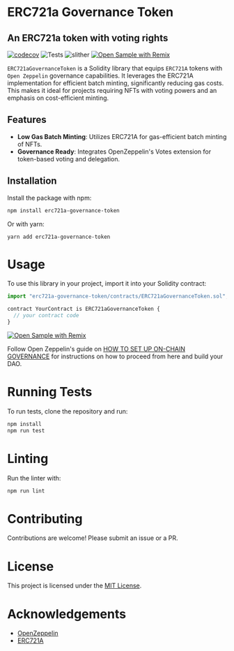 # ERC721a Governance Token
## An ERC721a token with voting rights
[![codecov](https://codecov.io/gh/SpiralOutDotEu/ERC721aGovernanceToken/graph/badge.svg?token=IPH9AJXRLC)](https://codecov.io/gh/SpiralOutDotEu/ERC721aGovernanceToken)
![Tests](https://github.com/SpiralOutDotEu/ERC721aGovernanceToken/actions/workflows/test.yml/badge.svg)
![slither](https://github.com/SpiralOutDotEu/ERC721aGovernanceToken/actions/workflows/slither_analysis.yml/badge.svg)
[![Open Sample with Remix](https://img.shields.io/badge/Remix-Open%20Sample-blue)](https://remix.ethereum.org/#url=https://gist.githubusercontent.com/SpiralOutDotEu/1a57cfeabb06dd3691aa6e80f482507a/raw/e31da5698bc83829c7ef18381b380fdb83b4f228/TheToken.sol&lang=en&optimize=false&runs=200&evmVersion=null&version=soljson-v0.8.20+commit.a1b79de6.js)

`ERC721aGovernanceToken` is a Solidity library that equips `ERC721A` tokens with `Open Zeppelin` governance capabilities. It leverages the ERC721A implementation for efficient batch minting, significantly reducing gas costs. This makes it ideal for projects requiring NFTs with voting powers and an emphasis on cost-efficient minting.

## Features

- **Low Gas Batch Minting**: Utilizes ERC721A for gas-efficient batch minting of NFTs.
- **Governance Ready**: Integrates OpenZeppelin's Votes extension for token-based voting and delegation.

## Installation

Install the package with npm:

```sh
npm install erc721a-governance-token
```
Or with yarn:
```
yarn add erc721a-governance-token
```

# Usage

To use this library in your project, import it into your Solidity contract:
```js
import "erc721a-governance-token/contracts/ERC721aGovernanceToken.sol";

contract YourContract is ERC721aGovernanceToken {
  // your contract code
}
```
[![Open Sample with Remix](https://img.shields.io/badge/Remix-Open%20Sample-blue)](https://remix.ethereum.org/#url=https://gist.githubusercontent.com/SpiralOutDotEu/1a57cfeabb06dd3691aa6e80f482507a/raw/e31da5698bc83829c7ef18381b380fdb83b4f228/TheToken.sol&lang=en&optimize=false&runs=200&evmVersion=null&version=soljson-v0.8.20+commit.a1b79de6.js)

Follow Open Zeppelin's guide on [HOW TO SET UP ON-CHAIN GOVERNANCE](https://docs.openzeppelin.com/contracts/5.x/governance#governor) for instructions on how to proceed from here and build your DAO.

# Running Tests
To run tests, clone the repository and run:
```sh
npm install
npm run test
```

# Linting
Run the linter with:
```sh
npm run lint
```

# Contributing
Contributions are welcome! Please submit an issue or a PR.

# License

This project is licensed under the [MIT License](https://github.com/SpiralOutDotEu/ERC721aGovernanceToken/blob/master/LICENCE).

# Acknowledgements

* [OpenZeppelin](https://github.com/OpenZeppelin/openzeppelin-contracts)
* [ERC721A](https://github.com/chiru-labs/ERC721A)